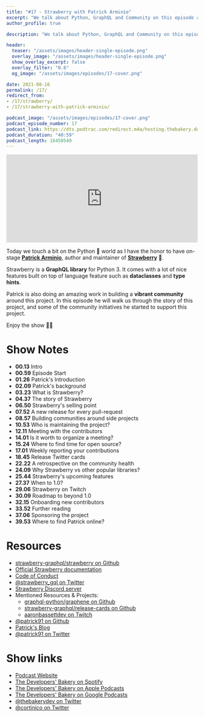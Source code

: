 ```yaml
---
title: "#17 - Strawberry with Patrick Arminio"
excerpt: "We talk about Python, GraphQL and Community on this episode about Strawberry with Patrick Arminio"
author_profile: true

description: "We talk about Python, GraphQL and Community on this episode about Strawberry with Patrick Arminio"

header:
  teaser: "/assets/images/header-single-episode.png"
  overlay_image: "/assets/images/header-single-episode.png"
  show_overlay_excerpt: false
  overlay_filter: "0.6"
  og_image: "/assets/images/episodes/17-cover.png"

date: 2021-08-16
permalink: /17/
redirect_from:
- /17/strawberry/
- /17/strawberry-with-patrick-arminio/

podcast_image: "/assets/images/episodes/17-cover.png"
podcast_episode_number: 17
podcast_link: https://dts.podtrac.com/redirect.m4a/hosting.thebakery.dev/17-thedevelopersbakery-strawberry.m4a
podcast_duration: "40:59"
podcast_length: 16450549
---
```


<iframe src="https://open.spotify.com/embed/episode/2SlFblSiBqkuaV9WKLzNsQ" width="100%" height="232" frameBorder="0" allowtransparency="true" allow="encrypted-media"></iframe>

Today we touch a bit on the Python 🐍 world as I have the honor to have on-stage [**Patrick Arminio**](https://twitter.com/patrick91), author and maintainer of [**Strawberry**](https://github.com/strawberry-graphql/strawberry) 🍓.

Strawberry is a **GraphQL library** for Python 3. It comes with a lot of nice features built on top of language feature such as **dataclasses** and **type hints**.

Patrick is also doing an amazing work in building a **vibrant community** around this project.
In this episode he will walk us through the story of this project, and some of the community initiatives he started to support this project.

Enjoy the show 👨‍🍳

# Show Notes

- **00.13** Intro
- **00.59** Episode Start
- **01.26** Patrick's Introduction
- **02.09** Patrick's background
- **03.23** What is Strawberry?
- **04.37** The story of Strawberry
- **06.50** Strawberry's selling point
- **07.52** A new release for every pull-request
- **08.57** Building communities around side projects
- **10.53** Who is maintaining the project?
- **12.11** Meeting with the contributors
- **14.01** Is it worth to organize a meeting?
- **15.24** Where to find time for open source?
- **17.01** Weekly reporting your contributions
- **18.45** Release Twitter cards
- **22.22** A retrospective on the community health
- **24.09** Why Strawberry vs other popular libraries?
- **25.44** Strawberry's upcoming features
- **27.37** When to 1.0?
- **29.06** Strawberry on Twitch
- **30.09** Roadmap to beyond 1.0
- **32.15** Onboarding new contributors
- **33.52** Further reading
- **37.06** Sponsoring the project
- **39.53** Where to find Patrick online?

# Resources

* <i class="fab fa-github"></i> [strawberry-graphql/strawberry on Github](https://github.com/strawberry-graphql/strawberry)
* <i class="fas fa-link"></i> [Official Strawberry documentation](https://strawberry.rocks)
* <i class="fas fa-link"></i> [Code of Conduct](https://strawberry.rocks/code-of-conduct)
* <i class="fab fa-twitter"></i> [@strawberry_gql on Twitter](https://twitter.com/strawberry_gql)
* <i class="fab fa-discord"></i> [Strawberry Discord server](https://strawberry.rocks/discord)
* Mentioned Resources & Projects:
    * <i class="fab fa-github"></i> [graphql-python/graphene on Github](https://github.com/graphql-python/graphene)
    * <i class="fab fa-github"></i> [strawberry-graphql/release-cards on Github](https://github.com/strawberry-graphql/release-cards)
    * <i class="fab fa-twitch"></i> [aaronbassettdev on Twitch](https://www.twitch.tv/aaronbassettdev)
* <i class="fab fa-github"></i> [@patrick91 on Github](https://github.com/patrick91)
* <i class="fas fa-link"></i> [Patrick's Blog](https://patrick.wtf/)
* <i class="fab fa-twitter"></i> [@patrick91 on Twitter](https://twitter.com/patrick91)


# Show links

* <i class="fas fa-link"></i> [Podcast Website](https://thebakery.dev)
* <i class="fab fa-spotify"></i> [The Developers' Bakery on Spotify](https://open.spotify.com/show/4jV6Yoz7D38sZJlYMzJm3k?si=AL3ske_0R_CKlEScMhYhug)
* <i class="fas fa-podcast"></i> [The Developers' Bakery on Apple Podcasts](https://podcasts.apple.com/us/podcast/the-developers-bakery/id1542849034)
* <i class="fab fa-google-play"></i> [The Developers' Bakery on Google Podcasts](https://podcasts.google.com/feed/aHR0cHM6Ly90aGViYWtlcnkuZGV2L3BvZGNhc3QueG1s)
* <i class="fab fa-twitter"></i> [@thebakerydev on Twitter](https://twitter.com/thebakerydev)
* <i class="fab fa-twitter"></i> [@cortinico on Twitter](https://twitter.com/cortinico)
